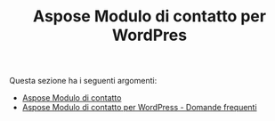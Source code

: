 ﻿---
title: Aspose Modulo di contatto per WordPres
second_title: Aspose Contact Form Documen
type: docs
url: /it/aspose-contact-form-for-wordpress/
description: Crea e gestisci moduli di contatto utilizzando il markup o con i nostri modelli di esempio. I tuoi clienti possono compilare moduli sulla pagina WordPress e riceverai i dati via email. Il modulo di contatto Aspose fornisce anche il modulo web per la funzione Excel. Gli utenti possono compilare i dati nei moduli WordPress, che vengono poi aggiunti a un foglio Excel. Puoi visualizzare i dati di tutti i clienti all'interno della tua pagina WordPress
weight: 10
---
Questa sezione ha i seguenti argomenti:

- [Aspose Modulo di contatto](/cells/it/aspose-contact-form/)
- [Aspose Modulo di contatto per WordPress - Domande frequenti](/cells/it/aspose-contact-form-for-wordpress-faqs/)
